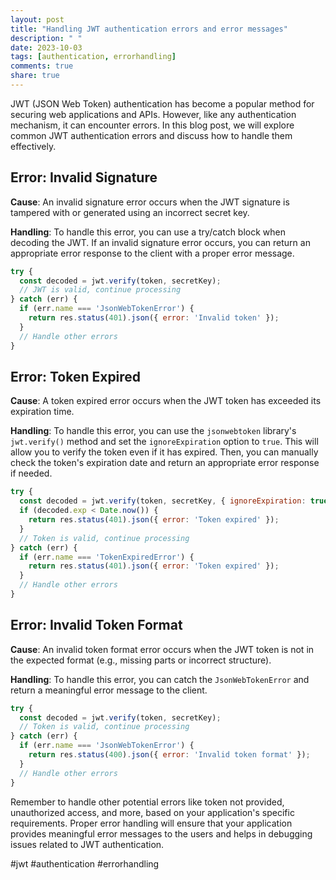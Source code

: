 ```yaml
---
layout: post
title: "Handling JWT authentication errors and error messages"
description: " "
date: 2023-10-03
tags: [authentication, errorhandling]
comments: true
share: true
---
```


JWT (JSON Web Token) authentication has become a popular method for securing web applications and APIs. However, like any authentication mechanism, it can encounter errors. In this blog post, we will explore common JWT authentication errors and discuss how to handle them effectively. 

## Error: Invalid Signature

**Cause**: An invalid signature error occurs when the JWT signature is tampered with or generated using an incorrect secret key.

**Handling**: To handle this error, you can use a try/catch block when decoding the JWT. If an invalid signature error occurs, you can return an appropriate error response to the client with a proper error message.

```javascript
try {
  const decoded = jwt.verify(token, secretKey);
  // JWT is valid, continue processing
} catch (err) {
  if (err.name === 'JsonWebTokenError') {
    return res.status(401).json({ error: 'Invalid token' });
  }
  // Handle other errors
}
```

## Error: Token Expired

**Cause**: A token expired error occurs when the JWT token has exceeded its expiration time.

**Handling**: To handle this error, you can use the `jsonwebtoken` library's `jwt.verify()` method and set the `ignoreExpiration` option to `true`. This will allow you to verify the token even if it has expired. Then, you can manually check the token's expiration date and return an appropriate error response if needed.

```javascript
try {
  const decoded = jwt.verify(token, secretKey, { ignoreExpiration: true });
  if (decoded.exp < Date.now()) {
    return res.status(401).json({ error: 'Token expired' });
  }
  // Token is valid, continue processing
} catch (err) {
  if (err.name === 'TokenExpiredError') {
    return res.status(401).json({ error: 'Token expired' });
  }
  // Handle other errors
}
```

## Error: Invalid Token Format

**Cause**: An invalid token format error occurs when the JWT token is not in the expected format (e.g., missing parts or incorrect structure).

**Handling**: To handle this error, you can catch the `JsonWebTokenError` and return a meaningful error message to the client.

```javascript
try {
  const decoded = jwt.verify(token, secretKey);
  // Token is valid, continue processing
} catch (err) {
  if (err.name === 'JsonWebTokenError') {
    return res.status(400).json({ error: 'Invalid token format' });
  }
  // Handle other errors
}
```

Remember to handle other potential errors like token not provided, unauthorized access, and more, based on your application's specific requirements. Proper error handling will ensure that your application provides meaningful error messages to the users and helps in debugging issues related to JWT authentication.

#jwt #authentication #errorhandling